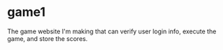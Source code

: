 # game1
The game website I'm making that can verify user login info, execute the game, and store the scores.

